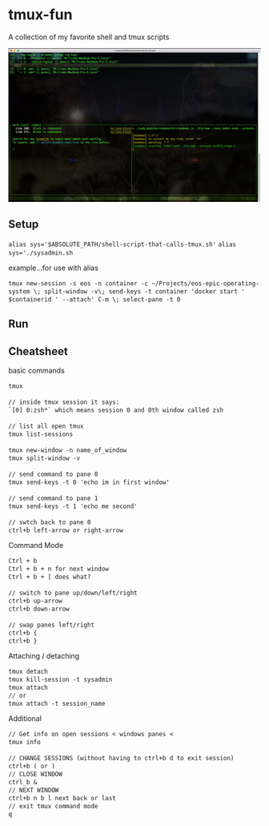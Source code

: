 # tmux-fun
A collection of my favorite shell and tmux scripts

![SessionsView](/img/sessions-view.png)

## Setup

`alias sys='$ABSOLUTE_PATH/shell-script-that-calls-tmux.sh'`
`alias sys='./sysadmin.sh`

example...for use with alias
```
tmux new-session -s eos -n container -c ~/Projects/eos-epic-operating-system \; split-window -v\; send-keys -t container 'docker start ' $containerid ' --attach' C-m \; select-pane -t 0
```
## Run


## Cheatsheet

basic commands
```
tmux

// inside tmux session it says:
`[0] 0:zsh*` which means session 0 and 0th window called zsh

// list all open tmux
tmux list-sessions

tmux new-window -n name_of_window
tmux split-window -v

// send command to pane 0
tmux send-keys -t 0 'echo im in first window'

// send command to pane 1
tmux send-keys -t 1 'echo me second' 

// swtch back to pane 0
ctrl+b left-arrow or right-arrow
```






Command Mode
```
Ctrl + b
Ctrl + b + n for next window
Ctrl + b + [ does what?

// switch to pane up/down/left/right
ctrl+b up-arrow
ctrl+b down-arrow

// swap panes left/right
ctrl+b {
ctrl+b }
```

Attaching / detaching
```
tmux detach
tmux kill-session -t sysadmin
tmux attach
// or
tmux attach -t session_name
```

Additional
```
// Get info on open sessions < windows panes <
tmux info

// CHANGE SESSIONS (without having to ctrl+b d to exit session)
ctrl+b ( or )
// CLOSE WINDOW
ctrl_b &
// NEXT WINDOW
ctrl+b n b l next back or last
// exit tmux command mode
q
```